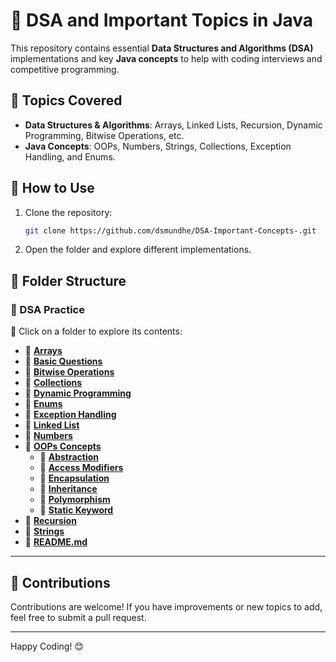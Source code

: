 # 📌 DSA and Important Topics in Java

This repository contains essential **Data Structures and Algorithms (DSA)** implementations and key **Java concepts** to help with coding interviews and competitive programming.

## 📌 Topics Covered
- **Data Structures & Algorithms**: Arrays, Linked Lists, Recursion, Dynamic Programming, Bitwise Operations, etc.
- **Java Concepts**: OOPs, Numbers, Strings, Collections, Exception Handling, and Enums.

## 🚀 How to Use
1. Clone the repository:
   ```sh
   git clone https://github.com/dsmundhe/DSA-Important-Concepts-.git
   ```
2. Open the folder and explore different implementations.

## 📂 Folder Structure

### 📂 DSA Practice
📌 Click on a folder to explore its contents:

- 📁 **[Arrays](arrays/)**
- 📁 **[Basic Questions](Basic_Questions/)**
- 📁 **[Bitwise Operations](Bitwise_Operations/)**
- 📁 **[Collections](Collections/)**
- 📁 **[Dynamic Programming](Dynamic_Programming/)**
- 📁 **[Enums](Enums/)**
- 📁 **[Exception Handling](Exception_Handling/)**
- 📁 **[Linked List](Linked_List/)**
- 📁 **[Numbers](Numbers/)**
- 📁 **[OOPs Concepts](OOPs_Concepts/)**
   - 🔹 **[Abstraction](OOPs_Concepts/Abstraction/)**
   - 🔹 **[Access Modifiers](OOPs_Concepts/Access_Modifiers/)**
   - 🔹 **[Encapsulation](OOPs_Concepts/Encapsulation/)**
   - 🔹 **[Inheritance](OOPs_Concepts/Inheritance/)**
   - 🔹 **[Polymorphism](OOPs_Concepts/Polymorphism/)**
   - 🔹 **[Static Keyword](OOPs_Concepts/Static_Key/)**
- 📁 **[Recursion](Recursion/)**
- 📁 **[Strings](Strings/)**
- 📄 **[README.md](README.md)**

---

## 📢 Contributions
Contributions are welcome! If you have improvements or new topics to add, feel free to submit a pull request.

---

Happy Coding! 😊
